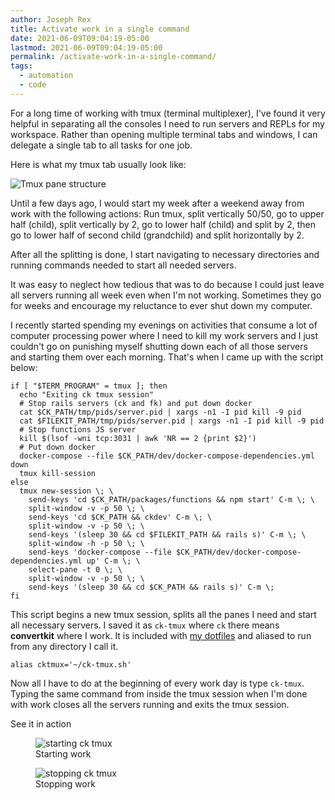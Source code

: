 ```yaml
---
author: Joseph Rex
title: Activate work in a single command
date: 2021-06-09T09:04:19-05:00
lastmod: 2021-06-09T09:04:19-05:00
permalink: /activate-work-in-a-single-command/
tags:
  - automation
  - code
---
```

For a long time of working with tmux (terminal multiplexer),
I've found it very helpful in separating all the consoles I
need to run servers and REPLs for my workspace. Rather than
opening multiple terminal tabs and windows, I can delegate a
single tab to all tasks for one job.
<!--more-->

Here is what my tmux tab usually look like:

![Tmux pane structure](https://res.cloudinary.com/strich/image/upload/v1623250087/tmux-structure_cct6yw.jpg)

Until a few days ago, I would start my week after a weekend away
from work with the following actions: Run tmux, split vertically 50/50,
go to upper half (child), split vertically by 2, go to lower half (child) and split by 2,
then go to lower half of second child (grandchild) and split horizontally by 2.

After all the splitting is done, I start navigating to necessary directories and running
commands needed to start all needed servers.

It was easy to neglect how tedious that was to do because I could just leave all servers
running all week even when I'm not working. Sometimes they go for weeks and encourage
my reluctance to ever shut down my computer.

I recently started spending my evenings on activities that consume a lot of computer processing
power where I need to kill my work servers and I just couldn't go on punishing myself shutting
down each of all those servers and starting them over each morning. That's when I came up with
the script below:

```text
if [ "$TERM_PROGRAM" = tmux ]; then
  echo "Exiting ck tmux session"
  # Stop rails servers (ck and fk) and put down docker
  cat $CK_PATH/tmp/pids/server.pid | xargs -n1 -I pid kill -9 pid
  cat $FILEKIT_PATH/tmp/pids/server.pid | xargs -n1 -I pid kill -9 pid
  # Stop functions JS server
  kill $(lsof -wni tcp:3031 | awk 'NR == 2 {print $2}')
  # Put down docker
  docker-compose --file $CK_PATH/dev/docker-compose-dependencies.yml down
  tmux kill-session
else
  tmux new-session \; \
    send-keys 'cd $CK_PATH/packages/functions && npm start' C-m \; \
    split-window -v -p 50 \; \
    send-keys 'cd $CK_PATH && ckdev' C-m \; \
    split-window -v -p 50 \; \
    send-keys '(sleep 30 && cd $FILEKIT_PATH && rails s)' C-m \; \
    split-window -h -p 50 \; \
    send-keys 'docker-compose --file $CK_PATH/dev/docker-compose-dependencies.yml up' C-m \; \
    select-pane -t 0 \; \
    split-window -v -p 50 \; \
    send-keys '(sleep 30 && cd $CK_PATH && rails s)' C-m \;
fi
```

This script begins a new tmux session, splits all the panes I need and start all
necessary servers. I saved it as `ck-tmux` where `ck` there means **convertkit**
where I work. It is included with [my dotfiles](https://github.com/josephrexme/dotfiles)
and aliased to run from any directory I call it.

```text
alias cktmux='~/ck-tmux.sh'
```

Now all I have to do at the beginning of every work day is type `ck-tmux`. Typing the same
command from inside the tmux session when I'm done with work closes all the servers running
and exits the tmux session.

See it in action

<figure>
<img src="https://res.cloudinary.com/strich/image/upload/v1623251273/a5fc204c1029b94c8fd8b5aec0fa0145_hsfyfb.gif" alt="starting ck tmux" class="image">
<figcaption>Starting work</figcaption>
</figure>

<figure>
<img src="https://res.cloudinary.com/strich/image/upload/v1623251292/5a2e75c590ad9c25a1a00af4fdb72872_yxh4mr.gif" alt="stopping ck tmux" class="image">
<figcaption>Stopping work</figcaption>
</figure>